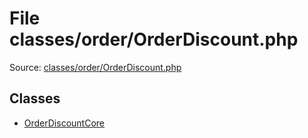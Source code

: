 File classes/order/OrderDiscount.php
=========

Source: [classes/order/OrderDiscount.php](https://github.com/PrestaShop/PrestaShop/blob/1.5.0.13/classes/order/OrderDiscount.php)


Classes
-------

* [OrderDiscountCore](class.OrderDiscountCore.md)

